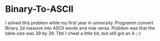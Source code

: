 # Binary-To-ASCII
I solved this problem while my first year in university. 
Programm convert Binary 2d massive into ASCII words and vise versa. 
Problem was that the table size was 39 by 39. Tbh I cheat a little bit, but still got an A ;-)
